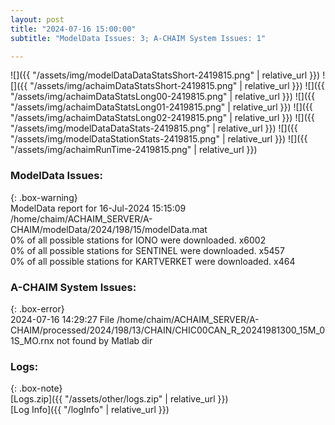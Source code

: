 ```yaml
---
layout: post
title: "2024-07-16 15:00:00"
subtitle: "ModelData Issues: 3; A-CHAIM System Issues: 1"

---
```


![]({{ "/assets/img/modelDataDataStatsShort-2419815.png" | relative_url }})
![]({{ "/assets/img/achaimDataStatsShort-2419815.png" | relative_url }})
![]({{ "/assets/img/achaimDataStatsLong00-2419815.png" | relative_url }})
![]({{ "/assets/img/achaimDataStatsLong01-2419815.png" | relative_url }})
![]({{ "/assets/img/achaimDataStatsLong02-2419815.png" | relative_url }})
![]({{ "/assets/img/modelDataDataStats-2419815.png" | relative_url }})
![]({{ "/assets/img/modelDataStationStats-2419815.png" | relative_url }})
![]({{ "/assets/img/achaimRunTime-2419815.png" | relative_url }})


### ModelData Issues:  
  
{: .box-warning}  
 ModelData report for 16-Jul-2024 15:15:09   
 /home/chaim/ACHAIM_SERVER/A-CHAIM/modelData/2024/198/15/modelData.mat   
 0% of all possible stations for IONO were downloaded. x6002   
 0% of all possible stations for SENTINEL were downloaded. x5457   
 0% of all possible stations for KARTVERKET were downloaded. x464   
  
### A-CHAIM System Issues:  
  
{: .box-error}  
2024-07-16 14:29:27 File /home/chaim/ACHAIM_SERVER/A-CHAIM/processed/2024/198/13/CHAIN/CHIC00CAN_R_20241981300_15M_01S_MO.rnx not found by Matlab dir  

### Logs:  
  
{: .box-note}  
[Logs.zip]({{ "/assets/other/logs.zip" | relative_url }})  
[Log Info]({{ "/logInfo" | relative_url }})  
